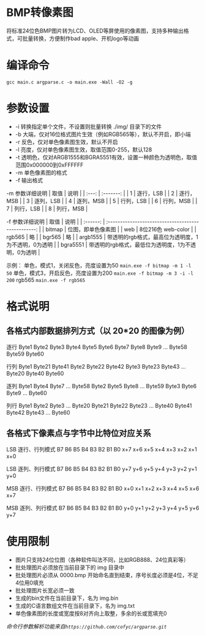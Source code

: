 # BMP转像素图
将标准24位色BMP图片转为LCD、OLED等屏使用的像素图，支持多种输出格式，可批量转换，方便制作bad apple、开机logo等动画

# 编译命令
`gcc main.c argparse.c -o main.exe -Wall -O2 -g`

# 参数设置
* -i 转换指定单个文件，不设置则批量转换 ./img/ 目录下的文件
* -b 大端，仅对16位格式图片生效（例如RGB565等），默认不开启，即小端
* -r 反色，仅对单色像素图生效，默认不开启
* -l 亮度，仅对单色像素图生效，取值范围0-255，默认128
* -t 透明色，仅对ARGB1555和BGRA5551有效，设置一种颜色为透明色，取值范围0x000000到0xFFFFFF
* -m 单色像素图的格式
* -f 输出格式

-m 参数详细说明
| 取值  |   说明    |
| :---: | :-------: |
|   1   | 逐行，LSB |
|   2   | 逐行，MSB |
|   3   | 逐列，LSB |
|   4   | 逐列，MSB |
|   5   | 行列，LSB |
|   6   | 行列，MSB |
|   7   | 列行，LSB |
|   8   | 列行，MSB |

-f 参数详细说明
|   取值   |                        说明                         |
| :------: | :-------------------------------------------------: |
|  bitmap  |                 位图，即单色像素图                  |
|   web    |                 8位216色 web-color                  |
|  rgb565  |                         略                          |
|  bgr565  |                         略                          |
| argb1555 | 带透明的rgb格式，最高位为透明度，1为不透明，0为透明 |
| bgra5551 | 带透明的rgb格式，最低位为透明度，1为不透明，0为透明 |

示例：
单色，模式1，关闭反色，亮度设置为50 `main.exe -f bitmap -m 1 -l 50`
单色，模式3，开启反色，亮度设置为200 `main.exe -f bitmap -m 3 -i -l 200`
rgb565 `main.exe -f rgb565`

# 格式说明

## 各格式内部数据排列方式（以 20*20 的图像为例）
逐行
Byte1    Byte2    Byte3
Byte4    Byte5    Byte6
Byte7    Byte8    Byte9
...
Byte58   Byte59   Byte60

行列
Byte1    Byte21    Byte41
Byte2    Byte22    Byte42
Byte3    Byte23    Byte43
...
Byte20   Byte40    Byte60

逐列
Byte1    Byte4    Byte7  ...  Byte58
Byte2    Byte5    Byte8  ...  Byte59
Byte3    Byte6    Byte9  ...  Byte60

列行
Byte1    Byte2    Byte3   ...  Byte20
Byte21   Byte22   Byte23  ...  Byte40
Byte41   Byte42   Byte43  ...  Byte60

## 各格式下像素点与字节中比特位对应关系
LSB 逐行、行列模式
B7  B6  B5  B4  B3  B2  B1  B0
x+7 x+6 x+5 x+4 x+3 x+2 x+1 x+0

LSB 逐列、列行模式
B7  B6  B5  B4  B3  B2  B1  B0
y+7 y+6 y+5 y+4 y+3 y+2 y+1 y+0

MSB 逐行、行列模式
B7  B6  B5  B4  B3  B2  B1  B0
x+0 x+1 x+2 x+3 x+4 x+5 x+6 x+7

MSB 逐列、列行模式
B7  B6  B5  B4  B3  B2  B1  B0
y+0 y+1 y+2 y+3 y+4 y+5 y+6 y+7

# 使用限制
* 图片只支持24位位图（各种软件叫法不同，比如RGB888、24位真彩等）
* 批处理图片必须放在当前目录下的 img 目录中
* 批处理图片必须从 0000.bmp 开始命名直到结束，序号长度必须是4位，不足4位用0填充
* 批处理图片长宽必须一致
* 生成的bin文件在当前目录下，名为 img.bin
* 生成的C语言数组文件在当前目录下，名为 img.txt
* 单色像素图的长度或宽度按8对齐向上取整，多余的长或宽填充0

*命令行参数解析功能来自`https://github.com/cofyc/argparse.git`*
